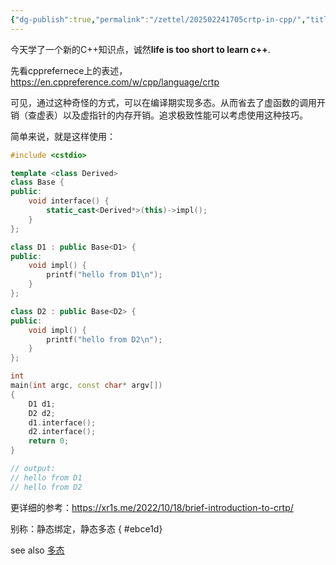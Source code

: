 ```yaml
---
{"dg-publish":true,"permalink":"/zettel/202502241705crtp-in-cpp/","title":202502241705,"tags":["CRTP","cpp"]}
---
```


今天学了一个新的C++知识点，诚然**life is too short to learn c++**.

先看cpprefernece上的表述，
https://en.cppreference.com/w/cpp/language/crtp

可见，通过这种奇怪的方式，可以在编译期实现多态。从而省去了虚函数的调用开销（查虚表）以及虚指针的内存开销。追求极致性能可以考虑使用这种技巧。

简单来说，就是这样使用：

```cpp
#include <cstdio>

template <class Derived>
class Base {
public:
    void interface() {
        static_cast<Derived*>(this)->impl();
    }
};

class D1 : public Base<D1> {
public:
    void impl() {
        printf("hello from D1\n");
    }
};

class D2 : public Base<D2> {
public:
    void impl() {
        printf("hello from D2\n");
    }
};

int
main(int argc, const char* argv[])
{
    D1 d1;
    D2 d2;
    d1.interface();
    d2.interface();
    return 0;
}

// output:
// hello from D1
// hello from D2
```

更详细的参考：https://xr1s.me/2022/10/18/brief-introduction-to-crtp/

别称：静态绑定，静态多态
{ #ebce1d}


see also [多态](../notes/cpp/多态.md)